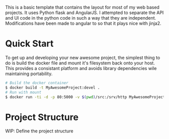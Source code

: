 This is a basic template that contains the layout for most of my web based
projects.  It uses Python flask and AngularJS.  I attempted to separate the API
and UI code in the python code in such a way that they are independent.
Modifications have been made to angular to so that it plays nice with jinja2.

# Quick Start
To get up and developing your new awesome project, the simplest thing to do is
build the docker file and mount it's filesystem back onto your host. This
provides a consistant platform and avoids library dependencies wile maintaining
portability.

```bash
# Build the docker container
$ docker build -t MyAwesomeProject:devel .
# Run with mount
$ docker run -ti -d -p 80:5000 -v $(pwd)/src:/srv/http MyAwesomeProject:devel
```

# Project Structure
WIP: Define the project structure
